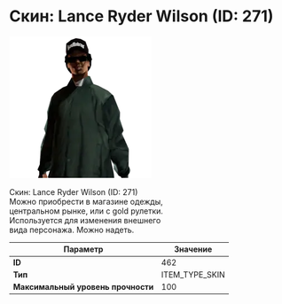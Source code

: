 # Скин: Lance Ryder Wilson (ID: 271)

![Item Image](../img/462.webp?raw=true)

Скин: Lance Ryder Wilson (ID: 271)<br>Можно приобрести в магазине одежды,<br>центральном рынке, или с gold рулетки.<br>Используется для изменения внешнего<br>вида персонажа. Можно надеть.


| Параметр | Значение |
|----------|----------|
| **ID** | 462 |
| **Тип** | ITEM_TYPE_SKIN |
| **Максимальный уровень прочности** | 100 |

